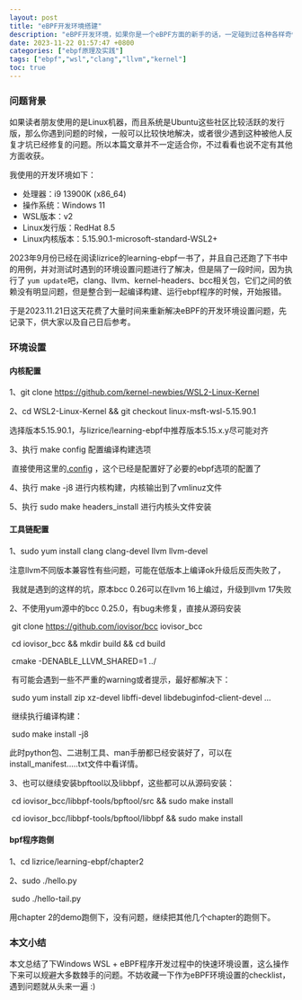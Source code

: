 ```yaml
---
layout: post
title: "eBPF开发环境搭建"
description: "eBPF开发环境，如果你是一个eBPF方面的新手的话，一定碰到过各种各样奇怪的环境设置问题。本文总结下开发过程中遇到的一些问题，仅供大家参考。"
date: 2023-11-22 01:57:47 +0800
categories: ["ebpf原理及实践"]
tags: ["ebpf","wsl","clang","llvm","kernel"]
toc: true
---
```


### 问题背景

如果读者朋友使用的是Linux机器，而且系统是Ubuntu这些社区比较活跃的发行版，那么你遇到问题的时候，一般可以比较快地解决，或者很少遇到这种被他人反复才坑已经修复的问题。所以本篇文章并不一定适合你，不过看看也说不定有其他方面收获。

我使用的开发环境如下：

- 处理器：i9 13900K (x86_64)
- 操作系统：Windows 11
- WSL版本：v2
- Linux发行版：RedHat 8.5
- Linux内核版本：5.15.90.1-microsoft-standard-WSL2+

2023年9月份已经在阅读lizrice的learning-ebpf一书了，并且自己还跑了下书中的用例，并对测试时遇到的环境设置问题进行了解决，但是隔了一段时间，因为执行了 `yum update`吧，clang、llvm、kernel-headers、bcc相关包，它们之间的依赖没有明显问题，但是整合到一起编译构建、运行ebpf程序的时候，开始报错。

于是2023.11.21日这天花费了大量时间来重新解决eBPF的开发环境设置问题，先记录下，供大家以及自己日后参考。

### 环境设置

#### 内核配置

1、git clone https://github.com/kernel-newbies/WSL2-Linux-Kernel

2、cd WSL2-Linux-Kernel && git checkout linux-msft-wsl-5.15.90.1

​      选择版本5.15.90.1，与lizrice/learning-ebpf中推荐版本5.15.x.y尽可能对齐

3、执行 make config 配置编译构建选项

​      直接使用这里的[.config](https://gist.github.com/hitzhangjie/0d6cde45b2649bee37bbb6fc973cf13e) ，这个已经是配置好了必要的ebpf选项的配置了

4、执行 make -j8 进行内核构建，内核输出到了vmlinuz文件

5、执行 sudo make headers_install 进行内核头文件安装

#### 工具链配置

1、sudo yum install clang clang-devel llvm llvm-devel

​     注意llvm不同版本兼容性有些问题，可能在低版本上编译ok升级后反而失败了，

​     我就是遇到的这样的坑，原本bcc 0.26可以在llvm 16上编过，升级到llvm 17失败

2、不使用yum源中的bcc 0.25.0，有bug未修复，直接从源码安装

​      git clone https://github.com/iovisor/bcc iovisor_bcc

​      cd iovisor_bcc && mkdir build && cd build

​      cmake  -DENABLE_LLVM_SHARED=1 ../

​      有可能会遇到一些不严重的warning或者提示，最好都解决下：

​      sudo yum install zip xz-devel libffi-devel libdebuginfod-client-devel ...

​      继续执行编译构建：

​      sudo make install -j8

​      此时python包、二进制工具、man手册都已经安装好了，可以在install_manifest.....txt文件中看详情。 

3、也可以继续安装bpftool以及libbpf，这些都可以从源码安装：

​      cd iovisor_bcc/libbpf-tools/bpftool/src && sudo make install

​      cd iovisor_bcc/libbpf-tools/bpftool/libbpf && sudo make install

#### bpf程序跑侧

1、cd lizrice/learning-ebpf/chapter2

2、sudo ./hello.py

​     sudo ./hello-tail.py

用chapter 2的demo跑侧下，没有问题，继续把其他几个chapter的跑侧下。

### 本文小结

本文总结了下Windows WSL + eBPF程序开发过程中的快速环境设置，这么操作下来可以规避大多数棘手的问题。不妨收藏一下作为eBPF环境设置的checklist，遇到问题就从头来一遍 :)



